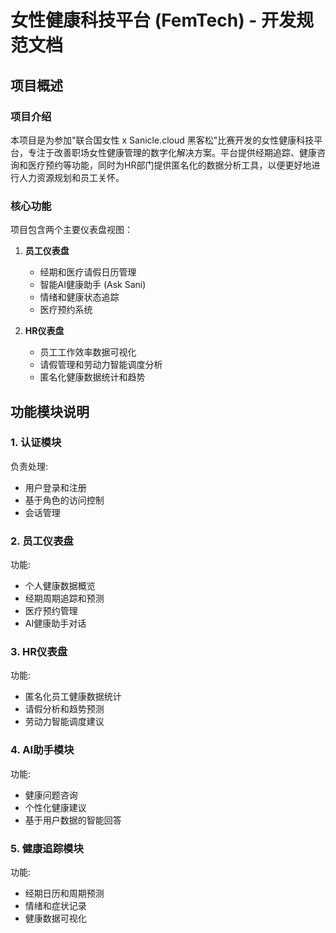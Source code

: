 # 女性健康科技平台 (FemTech) - 开发规范文档

## 项目概述

### 项目介绍

本项目是为参加"联合国女性 x Sanicle.cloud 黑客松"比赛开发的女性健康科技平台，专注于改善职场女性健康管理的数字化解决方案。平台提供经期追踪、健康咨询和医疗预约等功能，同时为HR部门提供匿名化的数据分析工具，以便更好地进行人力资源规划和员工关怀。

### 核心功能

项目包含两个主要仪表盘视图：

1. **员工仪表盘**
   - 经期和医疗请假日历管理
   - 智能AI健康助手 (Ask Sani)
   - 情绪和健康状态追踪
   - 医疗预约系统

2. **HR仪表盘**
   - 员工工作效率数据可视化
   - 请假管理和劳动力智能调度分析
   - 匿名化健康数据统计和趋势

## 功能模块说明

### 1. 认证模块

负责处理:
- 用户登录和注册
- 基于角色的访问控制
- 会话管理

### 2. 员工仪表盘

功能:
- 个人健康数据概览
- 经期周期追踪和预测
- 医疗预约管理
- AI健康助手对话

### 3. HR仪表盘

功能:
- 匿名化员工健康数据统计
- 请假分析和趋势预测
- 劳动力智能调度建议

### 4. AI助手模块

功能:
- 健康问题咨询
- 个性化健康建议
- 基于用户数据的智能回答

### 5. 健康追踪模块

功能:
- 经期日历和周期预测
- 情绪和症状记录
- 健康数据可视化
